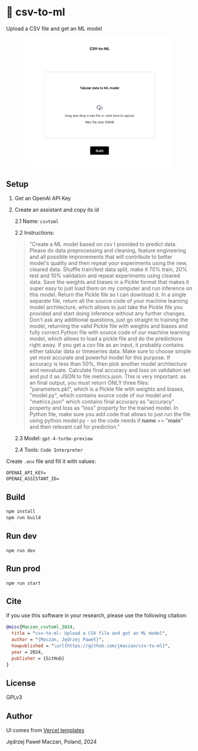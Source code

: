 # 🧌 csv-to-ml

Upload a CSV file and get an ML model

<p align="center"><img width="400" src="image.png" alt="CSV-to-ML"></p>

## Setup

1. Get an OpenAI API Key
2. Create an assistant and copy its id

   2.1 Name: `csvtoml`

   2.2 Instructions:

   > "Create a ML model based on csv I provided to predict data. Please do data preprocessing and cleaning, feature engineering and all possible improvements that will contribute to better model's quality and then repeat your experiments using the new, cleared data. Shuffle train/test data split, make it 70% train, 20% test and 10% validation and repeat experiments using cleared data. Save the weights and biases in a Pickle format that makes it super easy to just load them on my computer and run inference on this model. Return the Pickle file so I can download it. In a single separate file, return all the source code of your machine learning model architecture, which allows to just take the Pickle file you provided and start doing inference without any further changes. Don't ask any additional questions, just go straight to training the model, returning the valid Pickle file with weights and biases and fully correct Python file with source code of our machine learning model, which allows to load a pickle file and do the predictions right away. If you get a csv file as an input, it probably contains either tabular data or timeseries data. Make sure to choose simple yet most accurate and powerful model for this purpose. If accuracy is less than 50%, then pick another model architecture and reevaluate. Calculate final accuracy and loss on validation set and put it as JSON to file metrics.json. This is very important: as an final output, you must return ONLY three files: "parameters.pkl", which is a Pickle file with weights and biases, "model.py", which contains source code of our model and "metrics.json" which contains final accuracy as "accuracy" property and loss as "loss" property for the trained model. In Python file, make sure you add code that allows to just run the file using python model.py - so the code needs if **name** == "**main**" and then relevant call for prediction."

   2.3 Model: `gpt-4-turbo-preview`

   2.4 Tools: `Code Interpreter`

Create `.env` file and fill it with values:

```
OPENAI_API_KEY=
OPENAI_ASSISTANT_ID=
```

## Build

```sh
npm install
npm run build
```

## Run dev

```
npm run dev
```

## Run prod

```
npm run start
```

## Cite
If you use this software in your research, please use the following citation:

```bibtex
@misc{Maczan_csvtoml_2024,
  title = "csv-to-ml: Upload a CSV file and get an ML model",
  author = "{Maczan, Jędrzej Paweł}",
  howpublished = "\url{https://github.com/jmaczan/csv-to-ml}",
  year = 2024,
  publisher = {GitHub}
}
```

## License

GPLv3

## Author

UI comes from [Vercel templates](https://vercel.com/templates)

Jędrzej Paweł Maczan, Poland, 2024
